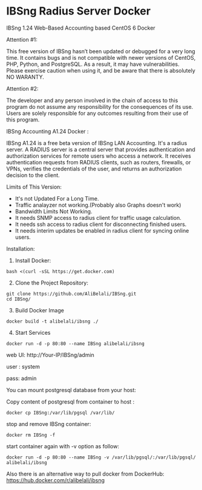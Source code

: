 # IBSng Radius Server Docker
IBSng 1.24 Web-Based Accounting based CentOS 6 Docker

Attention #1:

This free version of IBSng hasn’t been updated or debugged for a very long time. It contains bugs and is not compatible with newer versions of CentOS, PHP, Python, and PostgreSQL. As a result, it may have vulnerabilities. Please exercise caution when using it, and be aware that there is absolutely NO WARANTY.

Attention #2:

The developer and any person involved in the chain of access to this program do not assume any responsibility for the consequences of its use. Users are solely responsible for any outcomes resulting from their use of this program.

IBSng Accounting A1.24 Docker :

IBSng A1.24 is a free beta version of IBSng LAN Accounting. It's a radius server. A RADIUS server is a central server that provides authentication and authorization services for remote users who access a network. It receives authentication requests from RADIUS clients, such as routers, firewalls, or VPNs, verifies the credentials of the user, and returns an authorization decision to the client.

Limits of This Version:
- It's not Updated For a Long Time.
- Traffic analayzer not working.(Probably also Graphs doesn't work)
- Bandwidth Limits Not Working.
- It needs SNMP access to radius client for traffic usage calculation.
- It needs ssh access to radius client for disconnecting finished users.
- It needs interim updates be enabled in radius client for syncing online users.

Installation:
1. Install Docker:
```
bash <(curl -sSL https://get.docker.com)
```
2. Clone the Project Repository:

```
git clone https://github.com/AliBelali/IBSng.git
cd IBSng/
```
3. Build Docker Image
```
docker build -t alibelali/ibsng ./
```
4. Start Services
```
docker run -d -p 80:80 --name IBSng alibelali/ibsng
```

web UI: http://Your-IP/IBSng/admin 

user : system 

pass: admin

You can mount postgresql database from your host:

Copy content of postgresql from container to host :

    docker cp IBSng:/var/lib/pgsql /var/lib/
    
stop and remove IBSng container: 

    docker rm IBSng -f
start container again with -v option as follow: 

    docker run -d -p 80:80 --name IBSng -v /var/lib/pgsql/:/var/lib/pgsql/ alibelali/ibsng 

Also there is an alternative way to pull docker from DockerHub:
https://hub.docker.com/r/alibelali/ibsng
